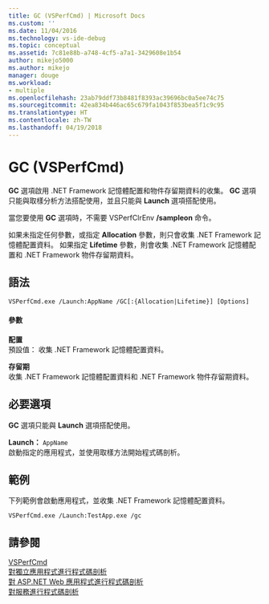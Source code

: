 ```yaml
---
title: GC (VSPerfCmd) | Microsoft Docs
ms.custom: ''
ms.date: 11/04/2016
ms.technology: vs-ide-debug
ms.topic: conceptual
ms.assetid: 7c81e88b-a748-4cf5-a7a1-3429608e1b54
author: mikejo5000
ms.author: mikejo
manager: douge
ms.workload:
- multiple
ms.openlocfilehash: 23ab79ddf73b8481f8393ac39696bc0a5ee74c75
ms.sourcegitcommit: 42ea834b446ac65c679fa1043f853bea5f1c9c95
ms.translationtype: HT
ms.contentlocale: zh-TW
ms.lasthandoff: 04/19/2018
---
```

# <a name="gc-vsperfcmd"></a>GC (VSPerfCmd)
**GC** 選項啟用 .NET Framework 記憶體配置和物件存留期資料的收集。 **GC** 選項只能與取樣分析方法搭配使用，並且只能與 **Launch** 選項搭配使用。  
  
 當您要使用 **GC** 選項時，不需要 VSPerfClrEnv **/sampleon** 命令。  
  
 如果未指定任何參數，或指定 **Allocation** 參數，則只會收集 .NET Framework 記憶體配置資料。 如果指定 **Lifetime** 參數，則會收集 .NET Framework 記憶體配置和 .NET Framework 物件存留期資料。  
  
## <a name="syntax"></a>語法  
  
```  
VSPerfCmd.exe /Launch:AppName /GC[:{Allocation|Lifetime}] [Options]  
```  
  
#### <a name="parameters"></a>參數  
 **配置**  
 預設值： 收集 .NET Framework 記憶體配置資料。  
  
 **存留期**  
 收集 .NET Framework 記憶體配置資料和 .NET Framework 物件存留期資料。  
  
## <a name="required-options"></a>必要選項  
 **GC** 選項只能與 **Launch** 選項搭配使用。  
  
 **Launch：** `AppName`  
 啟動指定的應用程式，並使用取樣方法開始程式碼剖析。  
  
## <a name="example"></a>範例  
 下列範例會啟動應用程式，並收集 .NET Framework 記憶體配置資料。  
  
```  
VSPerfCmd.exe /Launch:TestApp.exe /gc  
```  
  
## <a name="see-also"></a>請參閱  
 [VSPerfCmd](../profiling/vsperfcmd.md)   
 [對獨立應用程式進行程式碼剖析](../profiling/command-line-profiling-of-stand-alone-applications.md)   
 [對 ASP.NET Web 應用程式進行程式碼剖析](../profiling/command-line-profiling-of-aspnet-web-applications.md)   
 [對服務進行程式碼剖析](../profiling/command-line-profiling-of-services.md)